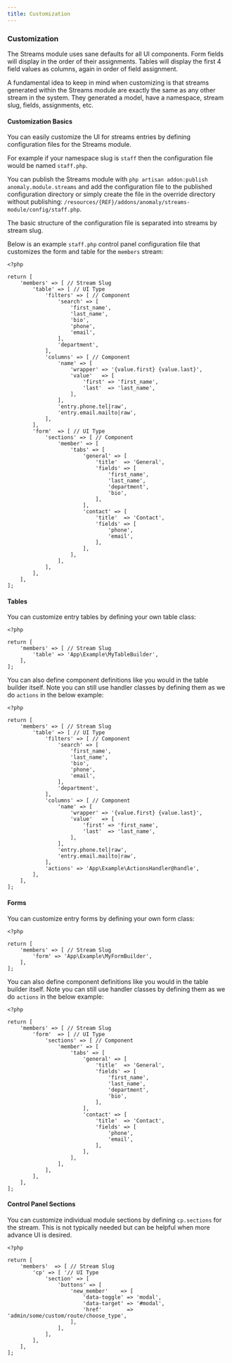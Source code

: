 ```yaml
---
title: Customization
---
```


### Customization

The Streams module uses sane defaults for all UI components. Form fields will display in the order of their assignments. Tables will display the first 4 field values as columns, again in order of field assignment.

A fundamental idea to keep in mind when customizing is that streams generated within the Streams module are exactly the same as any other stream in the system. They generated a model, have a namespace, stream slug, fields, assignments, etc.


#### Customization Basics

You can easily customize the UI for streams entries by defining configuration files for the Streams module.

For example if your namespace slug is `staff` then the configuration file would be named `staff.php`. 
 
You can publish the Streams module with `php artisan addon:publish anomaly.module.streams` and add the configuration file to the published configuration directory or simply create the file in the override directory without publishing: `/resources/{REF}/addons/anomaly/streams-module/config/staff.php`.   

The basic structure of the configuration file is separated into streams by stream slug. 

Below is an example `staff.php` control panel configuration file that customizes the form and table for the `members` stream:

    <?php
    
    return [
        'members' => [ // Stream Slug
            'table' => [ // UI Type
                'filters' => [ // Component
                    'search' => [
                        'first_name',
                        'last_name',
                        'bio',
                        'phone',
                        'email',
                    ],
                    'department',
                ],
                'columns' => [ // Component
                    'name' => [
                        'wrapper' => '{value.first} {value.last}',
                        'value'   => [
                            'first' => 'first_name',
                            'last'  => 'last_name',
                        ],
                    ],
                    'entry.phone.tel|raw',
                    'entry.email.mailto|raw',
                ],
            ],
            'form'  => [ // UI Type
                'sections' => [ // Component
                    'member' => [
                        'tabs' => [
                            'general' => [
                                'title'  => 'General',
                                'fields' => [
                                    'first_name',
                                    'last_name',
                                    'department',
                                    'bio',
                                ],
                            ],
                            'contact' => [
                                'title'  => 'Contact',
                                'fields' => [
                                    'phone',
                                    'email',
                                ],
                            ],
                        ],
                    ],
                ],
            ],
        ],
    ];


#### Tables

You can customize entry tables by defining your own table class:

    <?php
    
    return [
        'members' => [ // Stream Slug
            'table' => 'App\Example\MyTableBuilder',
        ],
    ];

You can also define component definitions like you would in the table builder itself. Note you can still use handler classes by defining them as we do `actions` in the below example:

    <?php
    
    return [
        'members' => [ // Stream Slug
            'table' => [ // UI Type
                'filters' => [ // Component
                    'search' => [
                        'first_name',
                        'last_name',
                        'bio',
                        'phone',
                        'email',
                    ],
                    'department',
                ],
                'columns' => [ // Component
                    'name' => [
                        'wrapper' => '{value.first} {value.last}',
                        'value'   => [
                            'first' => 'first_name',
                            'last'  => 'last_name',
                        ],
                    ],
                    'entry.phone.tel|raw',
                    'entry.email.mailto|raw',
                ],
                'actions' => 'App\Example\ActionsHandler@handle',
            ],
        ],
    ];


#### Forms

You can customize entry forms by defining your own form class:

    <?php
    
    return [
        'members' => [ // Stream Slug
            'form' => 'App\Example\MyFormBuilder',
        ],
    ];

You can also define component definitions like you would in the table builder itself. Note you can still use handler classes by defining them as we do `actions` in the below example:

    <?php
    
    return [
        'members' => [ // Stream Slug
            'form'  => [ // UI Type
                'sections' => [ // Component
                    'member' => [
                        'tabs' => [
                            'general' => [
                                'title'  => 'General',
                                'fields' => [
                                    'first_name',
                                    'last_name',
                                    'department',
                                    'bio',
                                ],
                            ],
                            'contact' => [
                                'title'  => 'Contact',
                                'fields' => [
                                    'phone',
                                    'email',
                                ],
                            ],
                        ],
                    ],
                ],
            ],
        ],
    ];


#### Control Panel Sections

You can customize individual module sections by defining `cp.sections` for the stream. This is not typically needed but can be helpful when more advance UI is desired.

    <?php
    
    return [
        'members'  => [ // Stream Slug 
            'cp' => [ '// UI Type
                'section' => [
                    'buttons' => [
                        'new_member'    => [
                            'data-toggle' => 'modal',
                            'data-target' => '#modal',
                            'href'        => 'admin/some/custom/route/choose_type',
                        ],
                    ],
                ],
            ],
        ],
    ];
